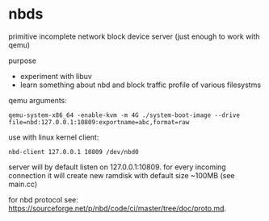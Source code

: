 # nbds
primitive incomplete network block device server (just enough to work with qemu)

purpose
 - experiment with libuv
 - learn something about nbd and block traffic profile of various filesystms

qemu arguments:
```
qemu-system-x86_64 -enable-kvm -m 4G ./system-boot-image --drive file=nbd:127.0.0.1:10809:exportname=abc,format=raw
```

use with linux kernel client:
```
nbd-client 127.0.0.1 10809 /dev/nbd0
```

server will by default listen on 127.0.0.1:10809. for every incoming connection it will create new ramdisk with default size ~100MB (see main.cc)



for nbd protocol see: https://sourceforge.net/p/nbd/code/ci/master/tree/doc/proto.md.
